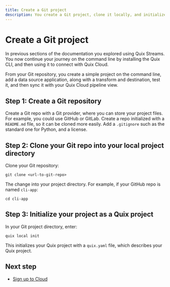 ```yaml
---
title: Create a Git project
description: You create a Git project, clone it locally, and initialize it to use Quix.
---
```


# Create a Git project

In previous sections of the documentation you explored using Quix Streams. You now continue your journey on the command line by installing the Quix CLI, and then using it to connect with Quix Cloud. 

From your Git repository, you create a simple project on the command line, add a data source application, along with a transform and destination, test it, and then sync it with your Quix Cloud pipeline view.

## Step 1: Create a Git repository

Create a Git repo with a Git provider, where you can store your project files. For example, you could use GitHub or GitLab. Create a repo initialized with a `README.md` file, so it can be cloned more easily. Add a `.gitignore` such as the standard one for Python, and a license.

## Step 2: Clone your Git repo into your local project directory

Clone your Git repository:

```
git clone <url-to-git-repo>
```

The change into your project directory. For example, if your GitHub repo is named `cli-app`:

```
cd cli-app
```

## Step 3: Initialize your project as a Quix project

In your Git project directory, enter:

```
quix local init
```

This initializes your Quix project with a `quix.yaml` file, which describes your Quix project.

## Next step

* [Sign up to Cloud](./cli-cloud-signup.md)
